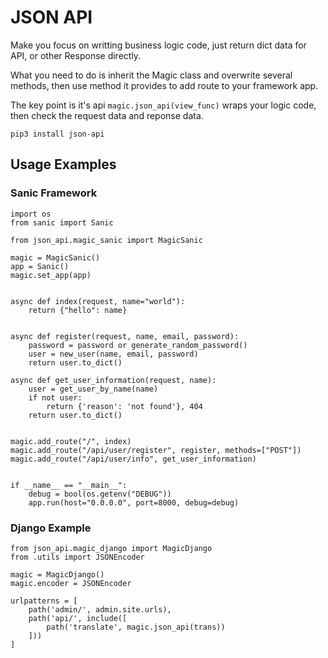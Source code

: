 # JSON API

Make you focus on writting business logic code, just return dict data for API, or other Response directly.

What you need to do is inherit the Magic class and overwrite several methods, then use method it provides to add route to your framework app.

The key point is it's api `magic.json_api(view_func)` wraps your logic code, then check the request data and reponse data.

```
pip3 install json-api
```

## Usage Examples
### Sanic Framework

```
import os
from sanic import Sanic

from json_api.magic_sanic import MagicSanic

magic = MagicSanic()
app = Sanic()
magic.set_app(app)


async def index(request, name="world"):
    return {"hello": name}


async def register(request, name, email, password):
    password = password or generate_random_password()
    user = new_user(name, email, password)
    return user.to_dict()

async def get_user_information(request, name):
    user = get_user_by_name(name)
    if not user:
        return {'reason': 'not found'}, 404
    return user.to_dict()


magic.add_route("/", index)
magic.add_route("/api/user/register", register, methods=["POST"])
magic.add_route("/api/user/info", get_user_information)


if __name__ == "__main__":
    debug = bool(os.getenv("DEBUG"))
    app.run(host="0.0.0.0", port=8000, debug=debug)
```

### Django Example

```
from json_api.magic_django import MagicDjango
from .utils import JSONEncoder

magic = MagicDjango()
magic.encoder = JSONEncoder

urlpatterns = [
    path('admin/', admin.site.urls),
    path('api/', include([
        path('translate', magic.json_api(trans))
    ]))
]
```
